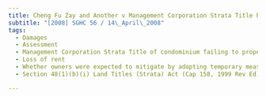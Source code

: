 ```yaml
---
title: Cheng Fu Zay and Another v Management Corporation Strata Title Plan No 1919 (Scott 
subtitle: "[2008] SGHC 56 / 14\_April\_2008"
tags:
  - Damages
  - Assessment
  - Management Corporation Strata Title of condominium failing to properly maintain common roof
  - Loss of rent
  - Whether owners were expected to mitigate by adopting temporary measure of jet-grouting
  - Section 48(1)(b)(i) Land Titles (Strata) Act (Cap 158, 1999 Rev Ed)

---
```


